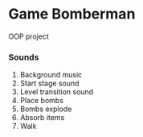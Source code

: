 # Game Bomberman
OOP project
### Sounds
1. Background music
2. Start stage sound
3. Level transition sound
4. Place bombs
5. Bombs explode
6. Absorb items
7. Walk

